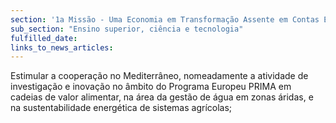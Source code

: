 ```yaml
---
section: '1a Missão - Uma Economia em Transformação Assente em Contas Equilibradas'
sub_section: "Ensino superior, ciência e tecnologia"
fulfilled_date:
links_to_news_articles:
---
```


Estimular a cooperação no Mediterrâneo, nomeadamente a atividade de investigação e inovação no âmbito do Programa Europeu PRIMA em cadeias de valor alimentar, na área da gestão de água em zonas áridas, e na sustentabilidade energética de sistemas agrícolas;